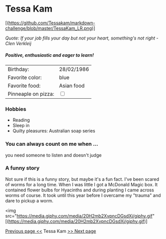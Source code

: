 # Tessa Kam

[(https://github.com/Tessakam/markdown-challenge/blob/master/TessaKam_LR.png)]

*Quote: If your job fills your day but not your heart, something's not right - Clen Verkleij*

##### Positive, enthusiastic and eager to learn!
|||
|--- | ---|
|Birthday:|28/02/1986|
|Favorite color:| blue
|Favorite food:|Asian food |
|Pinneaple on pizza:| <input type="checkbox">

### Hobbies
* Reading
* Sleep in
* Quilty pleasures: Australian soap series

### You can always count on me when ...
you need someone to listen and doesn't judge

### A funny story
Not sure if this is a funny story, but maybe it's a fun fact.
I've been scared of worms for a long time. When I was little I got a McDonald Magic box. It contained flower bulbs for Hyacinths and during planting I came across worms of course. It took until this year before I overcame my "trauma" and dare to pickup a worm.

<img src="https://media.giphy.com/media/20H2mb2XvpncDGsdXj/giphy.gif"
[(https://media.giphy.com/media/20H2mb2XvpncDGsdXj/giphy.gif)]

[Previous page <<](https://github.com/nikkizol/markdown-challenge) Tessa Kam [>> Next page](https://github.com/victoriasof/markdown-challenge)

